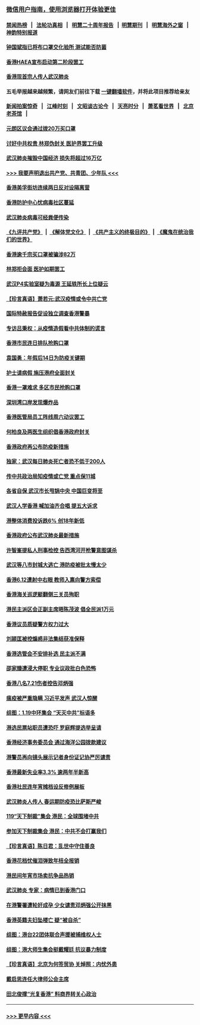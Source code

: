 ### [微信用户指南，使用浏览器打开体验更佳](https://github.com/gfw-breaker/banned-news1/blob/master/indexes/wechat-guide.md?t=0)
#### [禁闻热榜](热点新闻.md?t=0)  &nbsp;&nbsp;|&nbsp;&nbsp; [法轮功真相](https://github.com/gfw-breaker/truth/blob/master/README.md?t=0) &nbsp;&nbsp;|&nbsp;&nbsp; [明慧二十周年报告](https://github.com/gfw-breaker/mh-reports/blob/master/README.md?t=0) &nbsp;&nbsp;|&nbsp;&nbsp;[明慧期刊](https://github.com/gfw-breaker/mh-qikan) &nbsp;&nbsp;|&nbsp;&nbsp; [明慧海外之窗](https://github.com/gfw-breaker/mh-news/blob/master/README.md?t=0) &nbsp;&nbsp;|&nbsp;&nbsp; [神韵特别报道](https://github.com/gfw-breaker/mh-news/blob/master/shenyun.md?t=0)
#### [钟国斌指已将布口罩交化验所 测试能否防菌](../pages/nsc415/n11842783.md?t=02050144) 
#### [香港HAEA宣布启动第二阶段罢工](../pages/nsc415/n11842723.md?t=02050144) 
#### [香港现首宗人传人武汉肺炎](../pages/nsc415/n11842766.md?t=02050144) 
#### 五毛举报越来越频繁，请网友们前往下载 [一键翻墙软件](https://github.com/gfw-breaker/ssr-accounts)，并将此项目推荐给亲友
#### [新闻拍案惊奇](https://github.com/gfw-breaker/banned-news1/blob/master/pages/link4.md) &nbsp;&nbsp;|&nbsp;&nbsp; [江峰时刻](https://github.com/gfw-breaker/banned-news1/blob/master/pages/link4.md) &nbsp;&nbsp;|&nbsp;&nbsp; [文昭谈古论今](https://github.com/gfw-breaker/banned-news1/blob/master/pages/link4.md) &nbsp;&nbsp;|&nbsp;&nbsp; [天亮时分](https://github.com/gfw-breaker/banned-news1/blob/master/pages/link4.md) &nbsp;&nbsp;|&nbsp;&nbsp; [萧茗看世界](https://github.com/gfw-breaker/banned-news1/blob/master/pages/link4.md) &nbsp;&nbsp;|&nbsp;&nbsp; [北京老茶馆](https://github.com/gfw-breaker/banned-news1/blob/master/pages/link4.md) &nbsp;&nbsp;|&nbsp;&nbsp; 
#### [元朗区议会通过拨20万买口罩](../pages/nsc415/n11842754.md?t=02050144) 
#### [讨好中共权贵 林郑伪封关 医护界罢工升级](../pages/nsc415/n11842359.md?t=02050144) 
#### [武汉肺炎摧毁中国经济 损失将超过16万亿](../pages/nsc415/n11839723.md?t=02050144) 
#### [>>> 我要声明退出共产党、共青团、少年队 <<<](https://github.com/begood0513/goodnews/blob/master/quit/letter.md) 
#### [香港美孚街坊连续两日反对设隔离营](../pages/nsc415/n11839962.md?t=02050144) 
#### [香港防护中心忧病毒社区蔓延](../pages/nsc415/n11839933.md?t=02050144) 
#### [武汉肺炎病毒可经粪便传染](../pages/nsc415/n11839939.md?t=02050144) 
#### [《九评共产党》](https://github.com/begood0513/9ping.md/blob/master/README.md) &nbsp;|&nbsp; [《解体党文化》](../../../../jtdwh.md/blob/master/README.md)  &nbsp;|&nbsp; [《共产主义的终极目的》](../../../../gczydzjmd.md/blob/master/README.md) &nbsp;|&nbsp; [《魔鬼在统治我们的世界》](../../../../mgztzwmdsj.md/blob/master/README.md) 
#### [香港逾千宗买口罩被骗涉82万](../pages/nsc415/n11839914.md?t=02050144) 
#### [林郑拒会面 医护如期罢工](../pages/nsc415/n11839892.md?t=02050144) 
#### [武汉P4实验室疑为毒源 王延轶所长上位疑云](../pages/nsc415/n11835543.md?t=02050144) 
#### [【珍言真语】萧若元:武汉疫情或令中共亡党](../pages/nsc415/n11829394.md?t=02050144) 
#### [国际特赦报告促设独立调查香港警暴](../pages/nsc415/n11833845.md?t=02050144) 
#### [专访吕秉权：从疫情造假看中共体制的谎言](../pages/nsc415/n11833813.md?t=02050144) 
#### [香港市民连日排队抢购口罩](../pages/nsc415/n11833794.md?t=02050144) 
#### [袁国勇：年假后14日为防疫关键期](../pages/nsc415/n11831088.md?t=02050144) 
#### [护士请病假 施压港府全面封关](../pages/nsc415/n11831030.md?t=02050144) 
#### [香港一罩难求 多区市民抢购口罩](../pages/nsc415/n11831002.md?t=02050144) 
#### [深圳湾口岸发现爆炸品](../pages/nsc415/n11828802.md?t=02050144) 
#### [香港医管局员工阵线周六动议罢工](../pages/nsc415/n11828762.md?t=02050144) 
#### [何柏良及两医生组织倡香港政府封关](../pages/nsc415/n11828749.md?t=02050144) 
#### [香港政府再公布防疫新措施](../pages/nsc415/n11828716.md?t=02050144) 
#### [独家：武汉每日肺炎死亡者恐不低于200人](../pages/nsc415/n11828240.md?t=02050144) 
#### [传中共政治局知疫情或亡党 重点保11城](../pages/nsc415/n11828145.md?t=02050144) 
#### [各省自保 武汉市长甩锅中央 中国巨变将至](../pages/nsc415/n11828021.md?t=02050144) 
#### [武汉人学香港 喊加油齐合唱 提五大诉求](../pages/nsc415/n11827046.md?t=02050144) 
#### [港整体消费投诉跌6% 创18年新低](../pages/nsc415/n11817280.md?t=02050144) 
#### [香港政府公布武汉肺炎最新措施](../pages/nsc415/n11817152.md?t=02050144) 
#### [许智峯提私人刑事检控 告西湾河开枪警意图谋杀](../pages/nsc415/n11817132.md?t=02050144) 
#### [武汉等八市封城大逃亡 港防疫被批太慢太少](../pages/nsc415/n11817058.md?t=02050144) 
#### [香港6.12遭射中右眼 教师入禀向警方索偿](../pages/nsc415/n11814678.md?t=02050144) 
#### [香港海关巡逻艇翻侧三关员殉职](../pages/nsc415/n11814604.md?t=02050144) 
#### [港民主派区会正副主席晤陈茂波 倡全民派1万元](../pages/nsc415/n11814582.md?t=02050144) 
#### [香港议员质疑警方权力过大](../pages/nsc415/n11814560.md?t=02050144) 
#### [刘颕匡被控煽惑非法集结获准保释](../pages/nsc415/n11811727.md?t=02050144) 
#### [香港选管会不安排补选 民主派不满](../pages/nsc415/n11811691.md?t=02050144) 
#### [邵家臻遭浸大停职 专业议政批白色恐怖](../pages/nsc415/n11811670.md?t=02050144) 
#### [香港八名7.21伤者控告邓炳强](../pages/nsc415/n11811623.md?t=02050144) 
#### [瘟疫被严重隐瞒 习近平发声 武汉人惊醒](../pages/nsc415/n11811186.md?t=02050144) 
#### [组图：1.19中环集会 “天灭中共”标语多](../pages/nsc415/n11809514.md?t=02050144) 
#### [港选民票站职员遭恐吓 罗庭辉提选举呈请](../pages/nsc415/n11808914.md?t=02050144) 
#### [香港经济事务委员会 通过海洋公园拨款建议](../pages/nsc415/n11808906.md?t=02050144) 
#### [港警员再向镜头展示记者身份证记协严厉谴责](../pages/nsc415/n11808888.md?t=02050144) 
#### [香港最新失业率3.3% 逾两年半新高](../pages/nsc415/n11808887.md?t=02050144) 
#### [香港社民连年宵摊档设反修例展板](../pages/nsc415/n11808857.md?t=02050144) 
#### [武汉肺炎人传人 春运期防疫恐比萨斯严峻](../pages/nsc415/n11808739.md?t=02050144) 
#### [119“天下制裁”集会 港民：全球围堵中共](../pages/nsc415/n11806318.md?t=02050144) 
#### [参加天下制裁集会 港民：中共不会打赢我们](../pages/nsc415/n11806596.md?t=02050144) 
#### [【珍言真语】陈日君：乱世中守住善良](../pages/nsc415/n11806247.md?t=02050144) 
#### [香港花档忧催泪弹致年桔全报销](../pages/nsc415/n11806130.md?t=02050144) 
#### [港民间年宵市场卖抗争品热销](../pages/nsc415/n11806073.md?t=02050144) 
#### [武汉肺炎 专家：病情已到香港门口](../pages/nsc415/n11806020.md?t=02050144) 
#### [在港警署遭轮奸成孕 少女谴责邓炳强公开抹黑](../pages/nsc415/n11805981.md?t=02050144) 
#### [香港英籍夫妇坠楼亡 疑“被自杀”](../pages/nsc415/n11805937.md?t=02050144) 
#### [组图：港台22团体联合声援被捕维权人士](../pages/nsc415/n11801834.md?t=02050144) 
#### [组图：港大师生集会挺戴耀廷 抗议暴力制度](../pages/nsc415/n11799298.md?t=02050144) 
#### [【珍言真语】北京为何签贸协 关焯照：内忧外患](../pages/nsc415/n11799790.md?t=02050144) 
#### [戴启思连任大律师公会主席](../pages/nsc415/n11799306.md?t=02050144) 
#### [田北俊撑“光复香港” 料商界转关心政治](../pages/nsc415/n11799287.md?t=02050144) 

----
#### [ >>> 更早内容 <<< ](../indexes/nsc415-earlier.md)
